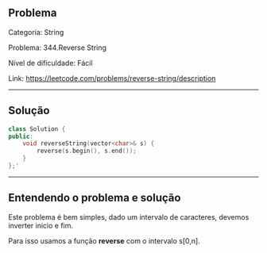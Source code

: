 ## Problema
Categoria: String

Problema: 344.Reverse String

Nível de dificuldade: Fácil

Link: https://leetcode.com/problems/reverse-string/description

---

## Solução
```cpp
class Solution {
public:
    void reverseString(vector<char>& s) {
        reverse(s.begin(), s.end());
    }
};'
```

---

## Entendendo o problema e solução

Este problema é bem simples, dado um intervalo de caracteres, devemos inverter inicio e fim.

Para isso usamos a função **reverse** com o intervalo s[0,n].
